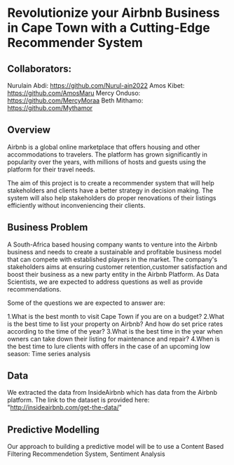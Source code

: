 # Revolutionize your Airbnb Business in Cape Town with a Cutting-Edge Recommender System

## Collaborators:

Nurulain Abdi: https://github.com/Nurul-ain2022
Amos Kibet: https://github.com/AmosMaru
Mercy Onduso: https://github.com/MercyMoraa
Beth Mithamo: https://github.com/Mythamor

## Overview
Airbnb is a global online marketplace that offers housing and other accommodations to travelers. The platform has grown significantly in popularity over the years, with millions of hosts and guests using the platform for their travel needs.

The aim of this project is to create a recommender system that will help stakeholders and clients have a better strategy in decision making. The system will also help stakeholders do proper renovations of their listings efficiently without inconveniencing their clients.

## Business Problem
A South-Africa based housing company wants to venture into the Airbnb business and needs to create a sustainable and profitable business model that can compete with established players in the market. The company's stakeholders aims at ensuring customer retention,customer satisfaction and boost their business as a new party entity in the Airbnb Platform. As Data Scientists, we are expected to address questions as well as provide recommendations.

Some of the questions we are expected to answer are:

1.What is the best month to visit Cape Town if you are on a budget?
2.What is the best time to list your property on Airbnb? And how do set price rates according to the time of the year?
3.What is the best time in the year when owners can take down their listing for maintenance and repair?
4.When is the best time to lure clients with offers in the case of an upcoming low season: Time series analysis

## Data
We extracted the data from InsideAirbnb which has data from the Airbnb platform. The link to the dataset is provided here: "http://insideairbnb.com/get-the-data/"

## Predictive Modelling
Our approach to building a predictive model will be to use a Content Based Filtering Recommendetion System, Sentiment Analysis
